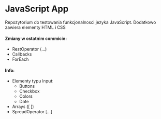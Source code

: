 # JavaScript App 
Repozytorium do testowania funkcjonalnosci jezyka JavaScript.
Dodatkowo zawiera elementy HTML i CSS
#### Zmiany w ostatnim commicie:
- RestOperator (...)
- Callbacks
- ForEach
#### Info:
- Elementy typu Input:
  - Buttons
  - Checkbox
  - Colors
  - Date
- Arrays ([ ])
- SpreadOperator [...]